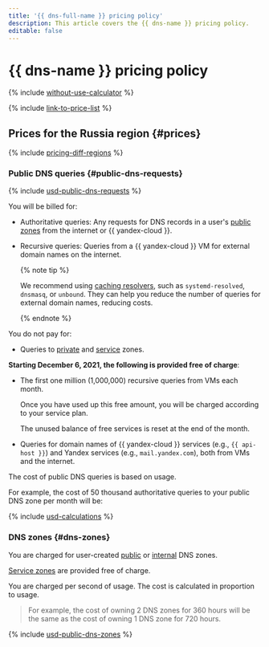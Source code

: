 ```yaml
---
title: '{{ dns-full-name }} pricing policy'
description: This article covers the {{ dns-name }} pricing policy.
editable: false
---
```


# {{ dns-name }} pricing policy

{% include [without-use-calculator](../_includes/pricing/without-use-calculator.md) %}

{% include [link-to-price-list](../_includes/pricing/link-to-price-list.md) %}


## Prices for the Russia region {#prices}



{% include [pricing-diff-regions](../_includes/pricing-diff-regions.md) %}

### Public DNS queries {#public-dns-requests}




{% include [usd-public-dns-requests](../_pricing/dns/usd-public-dns-requests.md) %}


You will be billed for:
* Authoritative queries: Any requests for DNS records in a user's [public zones](concepts/dns-zone.md#public-zones) from the internet or {{ yandex-cloud }}.
* Recursive queries: Queries from a {{ yandex-cloud }} VM for external domain names on the internet.

  {% note tip %}

  We recommend using [caching resolvers](tutorials/local-dns-cache.md), such as `systemd-resolved`, `dnsmasq`, or `unbound`. They can help you reduce the number of queries for external domain names, reducing costs.

  {% endnote %}

You do not pay for:
* Queries to [private](concepts/dns-zone.md#private-zones) and [service](concepts/dns-zone.md#service-zones) zones.

**Starting December 6, 2021, the following is provided free of charge**:
* The first one million (1,000,000) recursive queries from VMs each month.

  Once you have used up this free amount, you will be charged according to your service plan.

  The unused balance of free services is reset at the end of the month.
* Queries for domain names of {{ yandex-cloud }} services (e.g., `{{ api-host }}`) and Yandex services (e.g., `mail.yandex.com`), both from VMs and the internet.

The cost of public DNS queries is based on usage.

For example, the cost of 50 thousand authoritative queries to your public DNS zone per month will be:




{% include [usd-calculations](../_pricing_examples/dns/usd-calculations.md) %}


### DNS zones {#dns-zones}

You are charged for user-created [public](concepts/dns-zone.md#public-zones) or [internal](concepts/dns-zone.md#private-zones) DNS zones.

[Service zones](concepts/dns-zone.md#service-zones) are provided free of charge.

You are charged per second of usage. The cost is calculated in proportion to usage.

> For example, the cost of owning 2 DNS zones for 360 hours will be the same as the cost of owning 1 DNS zone for 720 hours.



{% include [usd-public-dns-zones](../_pricing/dns/usd-dns-zones.md) %}

